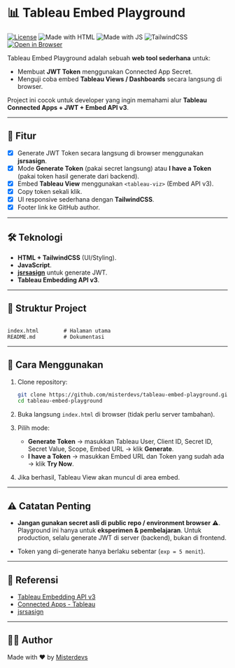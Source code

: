 # 📊 Tableau Embed Playground

[![License](https://img.shields.io/badge/License-MIT-blue.svg)](LICENSE)
![Made with HTML](https://img.shields.io/badge/Made%20with-HTML-orange)
![Made with JS](https://img.shields.io/badge/Made%20with-JavaScript-yellow)
![TailwindCSS](https://img.shields.io/badge/Styled%20with-TailwindCSS-38B2AC?logo=tailwindcss)
[![Open in Browser](https://img.shields.io/badge/Open-Index.html-green)](./index.html)

Tableau Embed Playground adalah sebuah **web tool sederhana** untuk:
- Membuat **JWT Token** menggunakan Connected App Secret.
- Menguji coba embed **Tableau Views / Dashboards** secara langsung di browser.

Project ini cocok untuk developer yang ingin memahami alur **Tableau Connected Apps + JWT + Embed API v3**.

---

## 🚀 Fitur

- [x] Generate JWT Token secara langsung di browser menggunakan **jsrsasign**.
- [x] Mode **Generate Token** (pakai secret langsung) atau **I have a Token** (pakai token hasil generate dari backend).
- [x] Embed **Tableau View** menggunakan `<tableau-viz>` (Embed API v3).
- [x] Copy token sekali klik.
- [x] UI responsive sederhana dengan **TailwindCSS**.
- [x] Footer link ke GitHub author.

---

## 🛠️ Teknologi

- **HTML + TailwindCSS** (UI/Styling).
- **JavaScript**.
- **[jsrsasign](https://github.com/kjur/jsrsasign)** untuk generate JWT.
- **Tableau Embedding API v3**.

---

## 📂 Struktur Project

```

index.html        # Halaman utama
README.md         # Dokumentasi

````

---

## 📖 Cara Menggunakan

1. Clone repository:
   ```bash
   git clone https://github.com/misterdevs/tableau-embed-playground.git
   cd tableau-embed-playground

2. Buka langsung `index.html` di browser (tidak perlu server tambahan).

3. Pilih mode:

   * **Generate Token** → masukkan Tableau User, Client ID, Secret ID, Secret Value, Scope, Embed URL → klik **Generate**.
   * **I have a Token** → masukkan Embed URL dan Token yang sudah ada → klik **Try Now**.

4. Jika berhasil, Tableau View akan muncul di area embed.

---

## ⚠️ Catatan Penting

* **Jangan gunakan secret asli di public repo / environment browser** ⚠️.
  Playground ini hanya untuk **eksperimen & pembelajaran**.
  Untuk production, selalu generate JWT di server (backend), bukan di frontend.

* Token yang di-generate hanya berlaku sebentar (`exp = 5 menit`).

---

## 📌 Referensi

* [Tableau Embedding API v3](https://help.tableau.com/current/api/embedding_api/en-us/index.html)
* [Connected Apps - Tableau](https://help.tableau.com/current/server/en-us/security_connected_apps.htm)
* [jsrsasign](https://kjur.github.io/jsrsasign/)

---

## 👨‍💻 Author

Made with ❤️ by [Misterdevs](https://github.com/misterdevs)
